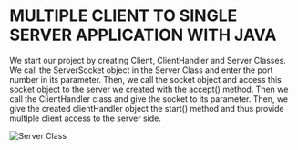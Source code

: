 # MULTIPLE CLIENT TO SINGLE SERVER APPLICATION WITH JAVA

We start our project by creating Client, ClientHandler and Server Classes.
We call the ServerSocket object in the Server Class and enter the port number in its parameter.
Then, we call the socket object and access this socket object to the server we created with the accept() method.
Then we call the ClientHandler class and give the socket to its parameter.
Then, we give the created clientHandler object the start() method and thus provide multiple client access to the server side.

<img src="image/1.png" alt="Server Class">
